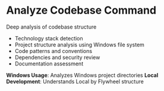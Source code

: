 # Analyze Codebase Command
Deep analysis of codebase structure
- Technology stack detection
- Project structure analysis using Windows file system
- Code patterns and conventions
- Dependencies and security review
- Documentation assessment

**Windows Usage**: Analyzes Windows project directories
**Local Development**: Understands Local by Flywheel structure